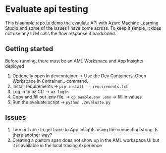 # Evaluate api testing

This is sample repo to demo the evaulate API with Azure Machine Learning Studio and some of the issues I have come across. To keep it simple, it does not use any LLM calls the flow response if hardcoded.

## Getting started

Before running, there must be an AML Workspace and App Insights deployed

1. Optionally open in devcontainer -> Use the Dev Containers: Open Workspace in Container... command.
2. Install requirements ->  `pip install -r requirements.txt`
3. Log in to az CLI -> `az login` 
4. Copy and fill out .env file. -> `cp sample.env .env` -> fill in values
5. Run the evaluate script -> `python ./evaluate.py`


## Issues

1. I am not able to get trace to App Insights using the connection string. Is there another way?
2. Creating a custom span does not show up in the AML workspace UI but it is available in the local tracing experience
